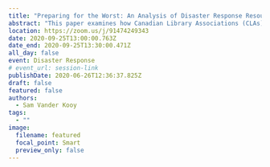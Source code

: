 ```yaml
---
title: "Preparing for the Worst: An Analysis of Disaster Response Resource Provision by Canadian Library Associations"
abstract: "This paper examines how Canadian Library Associations (CLAs) provide support to the public libraries and librarians they empower in the areas of disaster preparation and mitigation. Utilizing qualitative content analysis, this study compared the resources and supports offered by 18 CLAs. The information, websites, and internal documents provided by the CLAs were assessed and coded using constant comparative methodology according to a) the type of resource and b) the type(s) of information contained in each resource. In total 8 categories of resources and 16 categories of information were established. Additionally, three concerning trends regarding the information currently being provided by the CLAs were discovered."
location: https://zoom.us/j/91474249343
date: 2020-09-25T13:00:00.763Z
date_end: 2020-09-25T13:30:00.471Z
all_day: false
event: Disaster Response
# event_url: session-link
publishDate: 2020-06-26T12:36:37.825Z
draft: false
featured: false
authors:
  - Sam Vander Kooy
tags:
  - ""
image:
  filename: featured
  focal_point: Smart
  preview_only: false
---
```

